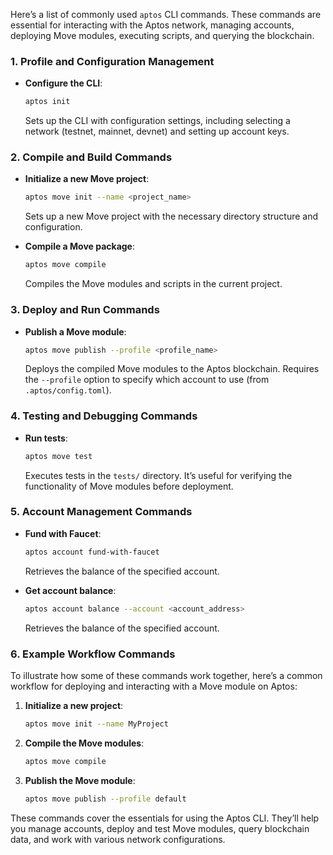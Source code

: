 Here’s a list of commonly used `aptos` CLI commands. These commands are essential for interacting with the Aptos network, managing accounts, deploying Move modules, executing scripts, and querying the blockchain.

### 1. **Profile and Configuration Management**

- **Configure the CLI**:

  ```bash
  aptos init
  ```

  Sets up the CLI with configuration settings, including selecting a network (testnet, mainnet, devnet) and setting up account keys.

### 2. **Compile and Build Commands**

- **Initialize a new Move project**:

  ```bash
  aptos move init --name <project_name>
  ```

  Sets up a new Move project with the necessary directory structure and configuration.

- **Compile a Move package**:
  ```bash
  aptos move compile
  ```
  Compiles the Move modules and scripts in the current project.

### 3. **Deploy and Run Commands**

- **Publish a Move module**:

  ```bash
  aptos move publish --profile <profile_name>
  ```

  Deploys the compiled Move modules to the Aptos blockchain. Requires the `--profile` option to specify which account to use (from `.aptos/config.toml`).

### 4. **Testing and Debugging Commands**

- **Run tests**:

  ```bash
  aptos move test
  ```

  Executes tests in the `tests/` directory. It’s useful for verifying the functionality of Move modules before deployment.

### 5. **Account Management Commands**

- **Fund with Faucet**:

  ```bash
  aptos account fund-with-faucet
  ```

  Retrieves the balance of the specified account.

- **Get account balance**:

  ```bash
  aptos account balance --account <account_address>
  ```

  Retrieves the balance of the specified account.

### 6. **Example Workflow Commands**

To illustrate how some of these commands work together, here’s a common workflow for deploying and interacting with a Move module on Aptos:

1. **Initialize a new project**:

   ```bash
   aptos move init --name MyProject
   ```

2. **Compile the Move modules**:

   ```bash
   aptos move compile
   ```

3. **Publish the Move module**:

   ```bash
   aptos move publish --profile default
   ```

These commands cover the essentials for using the Aptos CLI. They’ll help you manage accounts, deploy and test Move modules, query blockchain data, and work with various network configurations.
